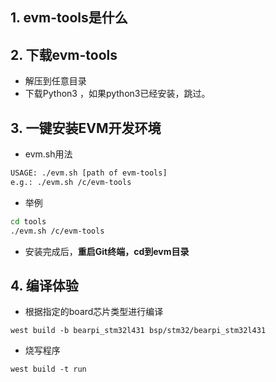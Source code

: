 ## 1. evm-tools是什么



## 2. 下载evm-tools

+ 解压到任意目录
+ 下载Python3 ，如果python3已经安装，跳过。


## 3. 一键安装EVM开发环境

+ evm.sh用法

```sh
USAGE: ./evm.sh [path of evm-tools]
e.g.: ./evm.sh /c/evm-tools

```
+ 举例

```sh
cd tools
./evm.sh /c/evm-tools
```

+ 安装完成后，**重启Git终端，cd到evm目录**


## 4. 编译体验

+ 根据指定的board芯片类型进行编译

```
west build -b bearpi_stm32l431 bsp/stm32/bearpi_stm32l431
```

+ 烧写程序

```
west build -t run
```
